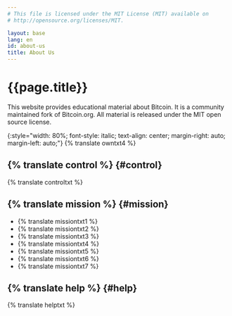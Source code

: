 ```yaml
---
# This file is licensed under the MIT License (MIT) available on
# http://opensource.org/licenses/MIT.

layout: base
lang: en
id: about-us
title: About Us
---
```

# {{page.title}}

This website provides educational material about Bitcoin.
It is a community maintained fork of Bitcoin.org<!-- skip-test -->.
All material is released under the MIT open source license.

{:style="width: 80%; font-style: italic; text-align: center; margin-right: auto; margin-left: auto;"}
{% translate owntxt4 %}

## {% translate control %} {#control}

{% translate controltxt %}

## {% translate mission %} {#mission}

- {% translate missiontxt1 %}
- {% translate missiontxt2 %}
- {% translate missiontxt3 %}
- {% translate missiontxt4 %}
- {% translate missiontxt5 %}
- {% translate missiontxt6 %}
- {% translate missiontxt7 %}

## {% translate help %} {#help}

{% translate helptxt %}
